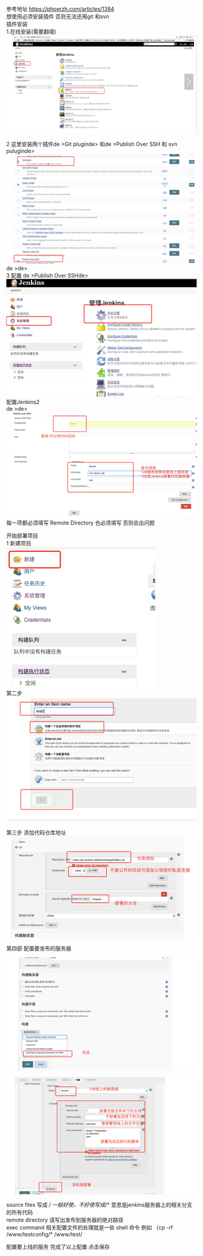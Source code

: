 参考地址  https://phperzh.com/articles/1384  
 想使用必须安装插件 否则无法还用git 和svn  
 插件安装  
1.在线安装(需要翻墙)  
![](https://github.com/zhangyanchong/jenkins/blob/master/img/jenkins_1.png)

2 这里安装两个插件de >Git pluginde> 和de >Publish Over SSH   和 svn puluginde>    
![](https://github.com/zhangyanchong/jenkins/blob/master/img/jenkins_2.png)
 de >de>    
3 配置 de >Publish Over SSHde>    
![](https://github.com/zhangyanchong/jenkins/blob/master/img/jenkins_3.png)
配置Jenkins2  
 de >de>  
![](https://github.com/zhangyanchong/jenkins/blob/master/img/jenkins_4.png)  
每一项都必须填写  Remote Directory  也必须填写 否则会出问题  

开始部署项目  
1 新建项目  
![](https://github.com/zhangyanchong/jenkins/blob/master/img/jenkins_5.png)  
 第二步  
![](https://github.com/zhangyanchong/jenkins/blob/master/img/jenkins_6.png)  

第三步 添加代码仓库地址  
![](https://github.com/zhangyanchong/jenkins/blob/master/img/jenkins_7.png)  
 
 第四部 配置要发布的服务器  
 
![](https://github.com/zhangyanchong/jenkins/blob/master/img/jenkins_8.png)  
 
![](https://github.com/zhangyanchong/jenkins/blob/master/img/jenkins_9.png)  
 
source  files   写成  **/*      一般好使，不好使写成*/*    意思是jenkins服务器上的相关分支的所有代码    
remote directory     请写出发布到服务器的绝对路径    
exec  command     相关配置文件的处理就是一些 shell 命令  例如 （cp  -rf  /www/testconfig/*  /www/test/   


配置要上线的服务
完成了以上配置 点击保存
 
